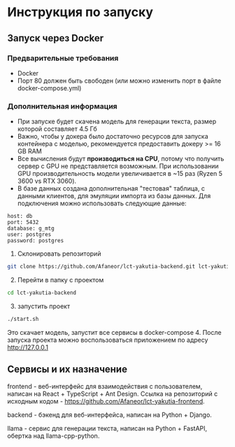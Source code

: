 # Инструкция по запуску
## Запуск через Docker
### Предварительные требования
- Docker
- Порт 80 должен быть свободен (или можно изменить порт в файле docker-compose.yml)
### Дополнительная информация
- При запуске будет скачена модель для генерации текста, размер которой составляет 4.5 Гб
- Важно, чтобы у докера было достаточно ресурсов для запуска контейнера с моделью, 
рекомендуется предоставить докеру >= 16 GB RAM
- Все вычисления будут **производиться на CPU**, потому что получить сервер с GPU не представляется возможным.
При использовании GPU производительность модели увеличивается в ~15 раз (Ryzen 5 3600 vs RTX 3060).
- В базе данных создана дополнительная "тестовая" таблица, с данными клиентов, для эмуляции импорта из базы данных.
Для подключения можно использовать следующие данные:
```
host: db
port: 5432
database: g_mtg
user: postgres
password: postgres
```
1. Склонировать репозиторий
```bash
git clone https://github.com/Afaneor/lct-yakutia-backend.git lct-yakutia-backend
```
2. Перейти в папку с проектом
```bash
cd lct-yakutia-backend
```
3. запустить проект
```bash
./start.sh
```
Это скачает модель, запустит все сервисы в docker-compose
4. После запуска проекта можно воспользоваться приложением по адресу http://127.0.0.1

## Сервисы и их назначение
frontend - веб-интерфейс для взаимодействия с пользователем, написан на React + TypeScript + Ant Design.
Ссылка на репозиторий с исходным кодом - https://github.com/Afaneor/lct-yakutia-frontend.

backend - бэкенд для веб-интерфейса, написан на Python + Django.

llama - сервис для генерации текста, написан на Python + FastAPI, обертка над llama-cpp-python.


